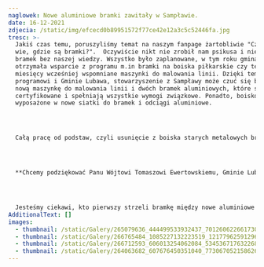 ```yaml
---
naglowek: Nowe aluminiowe bramki zawitały w Sampławie.
date: 16-12-2021
zdjecia: /static/img/efcecd0b89951572f77ce42e12a3c5c52446fa.jpg
tresc: >-
  Jakiś czas temu, poruszyliśmy temat na naszym fanpage żartobliwie "Czy ktoś
  wie, gdzie są bramki?".  Oczywiście nikt nie zrobił nam psikusa i nie wykopał
  bramek bez naszej wiedzy. Wszystko było zaplanowane, w tym roku gmina
  otrzymała wsparcie z programu m.in bramki na boiska piłkarskie czy też kilka
  miesięcy wcześniej wspomniane maszynki do malowania linii. Dzięki temu
  programowi i Gminie Lubawa, stowarzyszenie z Sampławy może czuć się bogatsze o
  nową maszynkę do malowania linii i dwóch bramek aluminiowych, które są
  certyfikowane i spełniają wszystkie wymogi związkowe. Ponadto, boisko zostało
  wyposażone w nowe siatki do bramek i odciągi aluminiowe. 




  Całą pracę od podstaw, czyli usunięcie z boiska starych metalowych bramek i metalowych odciągów. Wstawienie i wypoziomowanie nowych aluminiowych bramek wraz z odciągami wykonał nasz jeden ze sponsorów **"Karol Wiśniewski Usługi Minikoparkowe".**




  **Chcemy podziękować Panu Wójtowi Tomaszowi Ewertowskiemu, Gminie Lubawa oraz Panu Karolowi Wiśniewskiemu, za wsparcie, zaufanie i kolejny wkład w nasz projekt.** 




  Jesteśmy ciekawi, kto pierwszy strzeli bramkę między nowe aluminiowe słupki w meczu oficjalnym. Jak myślicie ?
AdditionalText: []
images:
  - thumbnail: /static/Galery/265079636_444499533932437_701260622661730698_n.jpg
  - thumbnail: /static/Galery/266765484_1085227132223519_1217796259129629569_n.jpg
  - thumbnail: /static/Galery/266712593_606013254062084_5345367176322687521_n.jpg
  - thumbnail: /static/Galery/264063682_607676450351040_7730670521586265727_n.jpg
---
```

